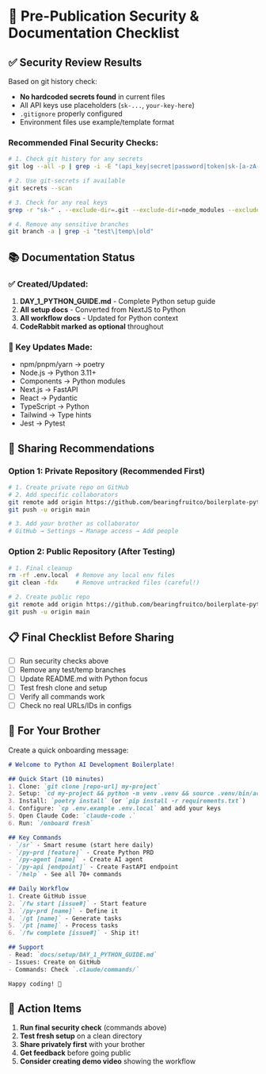 # 🔐 Pre-Publication Security & Documentation Checklist

## ✅ Security Review Results

Based on git history check:
- **No hardcoded secrets found** in current files
- All API keys use placeholders (`sk-...`, `your-key-here`)
- `.gitignore` properly configured
- Environment files use example/template format

### Recommended Final Security Checks:
```bash
# 1. Check git history for any secrets
git log --all -p | grep -i -E "(api_key|secret|password|token|sk-[a-zA-Z0-9]{48})" | grep -v example | grep -v placeholder

# 2. Use git-secrets if available
git secrets --scan

# 3. Check for any real keys
grep -r "sk-" . --exclude-dir=.git --exclude-dir=node_modules --exclude="*.md" | grep -v "sk-..."

# 4. Remove any sensitive branches
git branch -a | grep -i "test\|temp\|old"
```

## 📚 Documentation Status

### ✅ Created/Updated:
1. **DAY_1_PYTHON_GUIDE.md** - Complete Python setup guide
2. **All setup docs** - Converted from NextJS to Python
3. **All workflow docs** - Updated for Python context
4. **CodeRabbit marked as optional** throughout

### 🎯 Key Updates Made:
- npm/pnpm/yarn → poetry
- Node.js → Python 3.11+
- Components → Python modules
- Next.js → FastAPI
- React → Pydantic
- TypeScript → Python
- Tailwind → Type hints
- Jest → Pytest

## 🚀 Sharing Recommendations

### Option 1: Private Repository (Recommended First)
```bash
# 1. Create private repo on GitHub
# 2. Add specific collaborators
git remote add origin https://github.com/bearingfruitco/boilerplate-python-private.git
git push -u origin main

# 3. Add your brother as collaborator
# GitHub → Settings → Manage access → Add people
```

### Option 2: Public Repository (After Testing)
```bash
# 1. Final cleanup
rm -rf .env.local  # Remove any local env files
git clean -fdx     # Remove untracked files (careful!)

# 2. Create public repo
git remote add origin https://github.com/bearingfruitco/boilerplate-python.git
git push -u origin main
```

## 📋 Final Checklist Before Sharing

- [ ] Run security checks above
- [ ] Remove any test/temp branches
- [ ] Update README.md with Python focus
- [ ] Test fresh clone and setup
- [ ] Verify all commands work
- [ ] Check no real URLs/IDs in configs

## 👥 For Your Brother

Create a quick onboarding message:

```markdown
# Welcome to Python AI Development Boilerplate!

## Quick Start (10 minutes)
1. Clone: `git clone [repo-url] my-project`
2. Setup: `cd my-project && python -m venv .venv && source .venv/bin/activate`
3. Install: `poetry install` (or `pip install -r requirements.txt`)
4. Configure: `cp .env.example .env.local` and add your keys
5. Open Claude Code: `claude-code .`
6. Run: `/onboard fresh`

## Key Commands
- `/sr` - Smart resume (start here daily)
- `/py-prd [feature]` - Create Python PRD
- `/py-agent [name]` - Create AI agent
- `/py-api [endpoint]` - Create FastAPI endpoint
- `/help` - See all 70+ commands

## Daily Workflow
1. Create GitHub issue
2. `/fw start [issue#]` - Start feature
3. `/py-prd [name]` - Define it
4. `/gt [name]` - Generate tasks
5. `/pt [name]` - Process tasks
6. `/fw complete [issue#]` - Ship it!

## Support
- Read: `docs/setup/DAY_1_PYTHON_GUIDE.md`
- Issues: Create on GitHub
- Commands: Check `.claude/commands/`

Happy coding! 🐍
```

## 🎯 Action Items

1. **Run final security check** (commands above)
2. **Test fresh setup** on a clean directory
3. **Share privately first** with your brother
4. **Get feedback** before going public
5. **Consider creating demo video** showing the workflow
